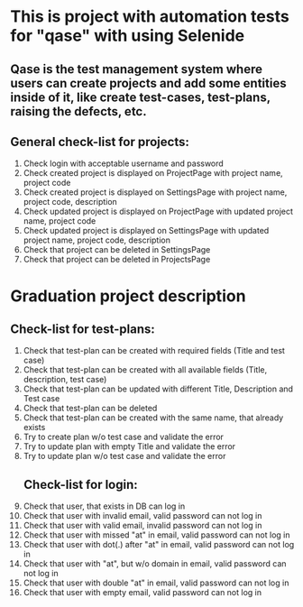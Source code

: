 <h1>This is project with automation tests for "qase" with using Selenide</h1>

<h2>Qase is the test management system where users can create projects and add some entities inside of it, like create test-cases, test-plans, raising the defects, etc.</h2>

<h2>General check-list for projects:</h2>
<ol type="1">
   <li>Check login with acceptable username and password</li>
   <li>Check created project is displayed on ProjectPage with project name, project code</li>
   <li>Check created project is displayed on SettingsPage with project name, project code, description</li>
   <li>Check updated project is displayed on ProjectPage with updated project name, project code</li>
   <li>Check updated project is displayed on SettingsPage with updated project name, project code, description</li>
   <li>Check that project can be deleted in SettingsPage</li>
   <li>Check that project can be deleted in ProjectsPage</li>
</ol>

<h1>Graduation project description</h1>
<h2>Check-list for test-plans:</h2>
<ol type="1">
   <li>Check that test-plan can be created with required fields (Title and test case)</li>
   <li>Check that test-plan can be created with all available fields (Title, description, test case)</li>
   <li>Check that test-plan can be updated with different Title, Description and Test case</li>
   <li>Check that test-plan can be deleted</li>
   <li>Check that test-plan can be created with the same name, that already exists</li>
   <li>Try to create plan w/o test case and validate the error</li>
   <li>Try to update plan with empty Title and validate the error</li>
   <li>Try to update plan w/o test case and validate the error</li>

<h2>Check-list for login:</h2>
   <li>Check that user, that exists in DB can log in</li>
   <li>Check that user with invalid email, valid password can not log in</li>
   <li>Check that user with valid email, invalid password can not log in</li>
   <li>Check that user with missed "at" in email, valid password can not log in</li>
   <li>Check that user with dot(.) after "at" in email, valid password can not log in</li>
   <li>Check that user with "at", but w/o domain in email, valid password can not log in</li>
   <li>Check that user with double "at" in email, valid password can not log in</li>
   <li>Check that user with empty email, valid password can not log in</li>
</ol>